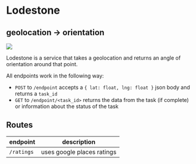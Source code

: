 # Lodestone
geolocation &rarr; orientation 
---
![](https://upload.wikimedia.org/wikipedia/commons/2/20/Lodestone_attracting_nails.png)

Lodestone is a service that takes a geolocation and returns an angle of orientation around that point.

All endpoints work in the following way:
- `POST` to `/endpoint` accepts a `{ lat: float, lng: float }` json body and returns a `task_id`
- `GET` to `/endpoint/<task_id>` returns the data from the task (if complete) or information about the status of the task

## Routes
| endpoint | description |
|---|---|
| `/ratings` | uses google places ratings |

